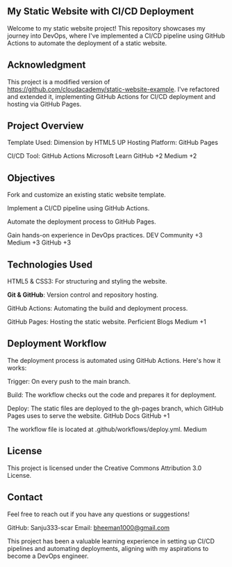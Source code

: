 ## My Static Website with CI/CD Deployment


Welcome to my static website project! This repository showcases my journey into DevOps, where I've implemented a CI/CD pipeline using GitHub Actions to automate the deployment of a static website.

## Acknowledgment

This project is a modified version of https://github.com/cloudacademy/static-website-example. I've refactored and extended it, implementing GitHub Actions for CI/CD deployment and hosting via GitHub Pages.



## Project Overview

Template Used: Dimension by HTML5 UP
Hosting Platform: GitHub Pages

CI/CD Tool: GitHub Actions
Microsoft Learn
GitHub
+2
Medium
+2


## Objectives
Fork and customize an existing static website template.

Implement a CI/CD pipeline using GitHub Actions.

Automate the deployment process to GitHub Pages.

Gain hands-on experience in DevOps practices.
DEV Community
+3
Medium
+3
GitHub
+3

## Technologies Used

HTML5 & CSS3: For structuring and styling the website.

**Git & GitHub**: Version control and repository hosting.

GitHub Actions: Automating the build and deployment process.

GitHub Pages: Hosting the static website.
Perficient Blogs
Medium
+1

## Deployment Workflow

The deployment process is automated using GitHub Actions. Here's how it works:

Trigger: On every push to the main branch.

Build: The workflow checks out the code and prepares it for deployment.

Deploy: The static files are deployed to the gh-pages branch, which GitHub Pages uses to serve the website.
GitHub Docs
GitHub
+1

The workflow file is located at .github/workflows/deploy.yml.
Medium

## License
This project is licensed under the Creative Commons Attribution 3.0 License.

## Contact

Feel free to reach out if you have any questions or suggestions!

GitHub: Sanju333-scar
Email: bheeman1000@gmail.com

This project has been a valuable learning experience in setting up CI/CD pipelines and automating deployments, aligning with my aspirations to become a DevOps engineer.
